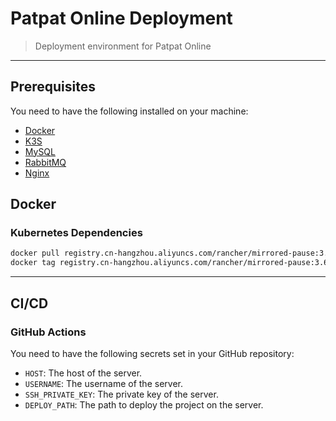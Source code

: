 # Patpat Online Deployment

> Deployment environment for Patpat Online

---

## Prerequisites

You need to have the following installed on your machine:

- [Docker](https://docs.docker.com/get-docker/)
- [K3S](https://k3s.io/)
- [MySQL](https://www.mysql.com/)
- [RabbitMQ](https://www.rabbitmq.com/)
- [Nginx](https://www.nginx.com/)

## Docker

### Kubernetes Dependencies

```bash
docker pull registry.cn-hangzhou.aliyuncs.com/rancher/mirrored-pause:3.6
docker tag registry.cn-hangzhou.aliyuncs.com/rancher/mirrored-pause:3.6 rancher/mirrored-pause:3.6
```

---

## CI/CD

### GitHub Actions

You need to have the following secrets set in your GitHub repository:

- `HOST`: The host of the server.
- `USERNAME`: The username of the server.
- `SSH_PRIVATE_KEY`: The private key of the server.
- `DEPLOY_PATH`: The path to deploy the project on the server.
